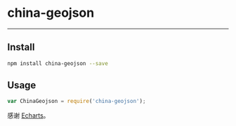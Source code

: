 # china-geojson


---

## Install

```bash
npm install china-geojson --save
```

## Usage

```js
var ChinaGeojson = require('china-geojson');
```
感谢 [Echarts](http://echarts.baidu.com/)。 
